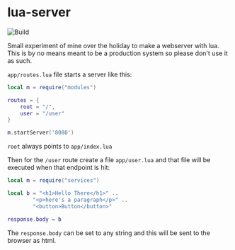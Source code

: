 # lua-server

![Build](https://github.com/PetrusJPrinsloo/lua-server/workflows/Build/badge.svg)

Small experiment of mine over the holiday to make a webserver with lua. This is by no means meant to be a production system so please don't use it as such.

`app/routes.lua` file starts a server like this:
```lua
local m = require("modules")

routes = {
    root = "/",
    user = "/user"
}

m.startServer('8080')
```

`root` always points to `app/index.lua`

Then for the `/user` route create a file `app/user.lua` and that file will be executed when that endpoint is hit:
```lua
local m = require("services")

local b = "<h1>Hello There</h1>" ..
        "<p>here's a paragraph</p>" ..
        "<button>Button</button>"

response.body = b
```

The `response.body` can be set to any string and this will be sent to the browser as html. 